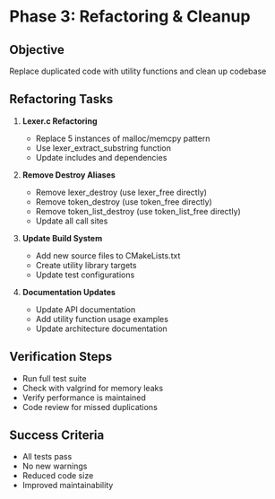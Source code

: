 # Phase 3: Refactoring & Cleanup

## Objective
Replace duplicated code with utility functions and clean up codebase

## Refactoring Tasks

1. **Lexer.c Refactoring**
   - Replace 5 instances of malloc/memcpy pattern
   - Use lexer_extract_substring function
   - Update includes and dependencies

2. **Remove Destroy Aliases**
   - Remove lexer_destroy (use lexer_free directly)
   - Remove token_destroy (use token_free directly)
   - Remove token_list_destroy (use token_list_free directly)
   - Update all call sites

3. **Update Build System**
   - Add new source files to CMakeLists.txt
   - Create utility library targets
   - Update test configurations

4. **Documentation Updates**
   - Update API documentation
   - Add utility function usage examples
   - Update architecture documentation

## Verification Steps
- Run full test suite
- Check with valgrind for memory leaks
- Verify performance is maintained
- Code review for missed duplications

## Success Criteria
- All tests pass
- No new warnings
- Reduced code size
- Improved maintainability